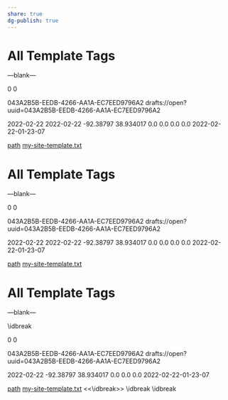 ```yaml
---
share: true
dg-publish: true
---
```

# All Template Tags



—blank—















0
0

043A2B5B-EEDB-4266-AA1A-EC7EED9796A2
drafts://open?uuid=043A2B5B-EEDB-4266-AA1A-EC7EED9796A2

2022-02-22
2022-02-22
-92.38797
38.934017
0.0
0.0
0.0
0.0
2022-02-22-01-23-07

[path](template)
[my-site-template.txt](template)
# All Template Tags



—blank—















0
0

043A2B5B-EEDB-4266-AA1A-EC7EED9796A2
drafts://open?uuid=043A2B5B-EEDB-4266-AA1A-EC7EED9796A2

2022-02-22
2022-02-22
-92.38797
38.934017
0.0
0.0
0.0
0.0
2022-02-22-01-23-07

[path](template)
[my-site-template.txt](template)
# All Template Tags



—blank—







\idbreak







0
0

043A2B5B-EEDB-4266-AA1A-EC7EED9796A2
drafts://open?uuid=043A2B5B-EEDB-4266-AA1A-EC7EED9796A2

2022-02-22
[](created)
-92.38797
38.934017
[](created_longitude)
0.0
0.0
0.0
2022-02-22-01-23-07

[path](template)
[my-site-template.txt](template)
[](clipboard)
<<\idbreak>>
\idbreak
\idbreak